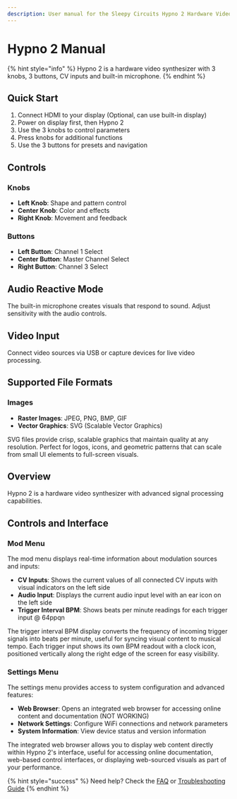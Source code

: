 ```yaml
---
description: User manual for the Sleepy Circuits Hypno 2 Hardware Video Synthesizer
---
```


# Hypno 2 Manual

{% hint style="info" %}
Hypno 2 is a hardware video synthesizer with 3 knobs, 3 buttons, CV inputs and built-in microphone.
{% endhint %}

## Quick Start

1. Connect HDMI to your display (Optional, can use built-in display)
2. Power on display first, then Hypno 2
3. Use the 3 knobs to control parameters
4. Press knobs for additional functions
5. Use the 3 buttons for presets and navigation

## Controls

### Knobs
- **Left Knob**: Shape and pattern control
- **Center Knob**: Color and effects  
- **Right Knob**: Movement and feedback

### Buttons
- **Left Button**: Channel 1 Select
- **Center Button**: Master Channel Select
- **Right Button**: Channel 3 Select

## Audio Reactive Mode

The built-in microphone creates visuals that respond to sound. Adjust sensitivity with the audio controls.

## Video Input

Connect video sources via USB or capture devices for live video processing.

## Supported File Formats

### Images
- **Raster Images**: JPEG, PNG, BMP, GIF
- **Vector Graphics**: SVG (Scalable Vector Graphics)

SVG files provide crisp, scalable graphics that maintain quality at any resolution. Perfect for logos, icons, and geometric patterns that can scale from small UI elements to full-screen visuals.

## Overview

Hypno 2 is a hardware video synthesizer with advanced signal processing capabilities.

## Controls and Interface

### Mod Menu

The mod menu displays real-time information about modulation sources and inputs:

- **CV Inputs**: Shows the current values of all connected CV inputs with visual indicators on the left side
- **Audio Input**: Displays the current audio input level with an ear icon on the left side
- **Trigger Interval BPM**: Shows beats per minute readings for each trigger input @ 64ppqn

The trigger interval BPM display converts the frequency of incoming trigger signals into beats per minute, useful for syncing visual content to musical tempo. Each trigger input shows its own BPM readout with a clock icon, positioned vertically along the right edge of the screen for easy visibility.

### Settings Menu

The settings menu provides access to system configuration and advanced features:

- **Web Browser**: Opens an integrated web browser for accessing online content and documentation (NOT WORKING)
- **Network Settings**: Configure WiFi connections and network parameters
- **System Information**: View device status and version information

The integrated web browser allows you to display web content directly within Hypno 2's interface, useful for accessing online documentation, web-based control interfaces, or displaying web-sourced visuals as part of your performance.

{% hint style="success" %}
Need help? Check the [FAQ](hypno-2-faq.md) or [Troubleshooting Guide](hypno-2-troubleshooting.md)
{% endhint %} 